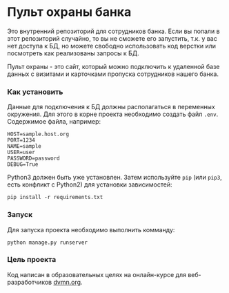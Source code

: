 # Пульт охраны банка

Это внутренний репозиторий для сотрудников банка. Если вы попали в этот репозиторий случайно, то вы не сможете его запустить, т.к. у вас нет доступа к БД, но можете свободно использовать код верстки или посмотреть как реализованы запросы к БД.

Пульт охраны - это сайт, который можно подключить к удаленной базе данных с визитами и карточками пропуска сотрудников нашего банка.

### Как установить

Данные для подключения к БД должны располагаться в переменных окружения.
Для этого в корне проекта необходимо создать файл `.env`. Содержимое файла, например:
```
HOST=sample.host.org
PORT=1234
NAME=sample
USER=user
PASSWORD=password
DEBUG=True
```
Python3 должен быть уже установлен. 
Затем используйте `pip` (или `pip3`, есть конфликт с Python2) для установки зависимостей:
```
pip install -r requirements.txt
```

### Запуск

Для запуска проекта необходимо выполнить комманду:
```
python manage.py runserver
```

### Цель проекта

Код написан в образовательных целях на онлайн-курсе для веб-разработчиков [dvmn.org](https://dvmn.org/).
